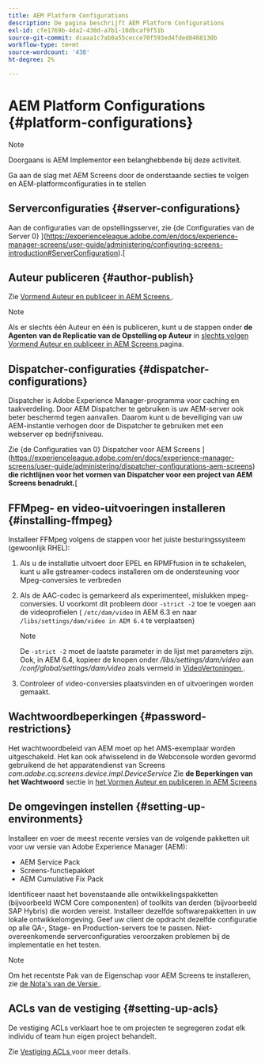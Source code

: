 ```yaml
---
title: AEM Platform Configurations
description: De pagina beschrijft AEM Platform Configurations
exl-id: cfe1769b-4da2-430d-a7b1-10dbcaf9f51b
source-git-commit: dcaaa1c7ab0a55cecce70f593ed4fded8468130b
workflow-type: tm+mt
source-wordcount: '438'
ht-degree: 2%

---
```


# AEM Platform Configurations {#platform-configurations}

>[!NOTE]
>
>Doorgaans is AEM Implementor een belanghebbende bij deze activiteit.

Ga aan de slag met AEM Screens door de onderstaande secties te volgen en AEM-platformconfiguraties in te stellen

## Serverconfiguraties {#server-configurations}

Aan de configuraties van de opstellingsserver, zie {de Configuraties van de Server 0} ](https://experienceleague.adobe.com/en/docs/experience-manager-screens/user-guide/administering/configuring-screens-introduction#ServerConfiguration).[

## Auteur publiceren {#author-publish}

Zie [ Vormend Auteur en publiceer in AEM Screens ](https://experienceleague.adobe.com/en/docs/experience-manager-screens/user-guide/administering/author-publish/author-and-publish).

>[!NOTE]
>
>Als er slechts één Auteur en één is publiceren, kunt u de stappen onder **de Agenten van de Replicatie van de Opstelling op Auteur** in [ slechts volgen Vormend Auteur en publiceer in AEM Screens ](https://experienceleague.adobe.com/en/docs/experience-manager-screens/user-guide/administering/author-publish/author-and-publish) pagina.

## Dispatcher-configuraties {#dispatcher-configurations}

Dispatcher is Adobe Experience Manager-programma voor caching en taakverdeling. Door AEM Dispatcher te gebruiken is uw AEM-server ook beter beschermd tegen aanvallen. Daarom kunt u de beveiliging van uw AEM-instantie verhogen door de Dispatcher te gebruiken met een webserver op bedrijfsniveau.

Zie {de Configuraties van 0} Dispatcher voor AEM Screens ](https://experienceleague.adobe.com/en/docs/experience-manager-screens/user-guide/administering/dispatcher-configurations-aem-screens) **die richtlijnen voor het vormen van Dispatcher voor een project van AEM Screens benadrukt.**[

## FFMpeg- en video-uitvoeringen installeren {#installing-ffmpeg}

Installeer FFMpeg volgens de stappen voor het juiste besturingssysteem (gewoonlijk RHEL):

1. Als u de installatie uitvoert door EPEL en RPMFfusion in te schakelen, kunt u alle gstreamer-codecs installeren om de ondersteuning voor Mpeg-conversies te verbreden
1. Als de AAC-codec is gemarkeerd als experimenteel, mislukken mpeg-conversies. U voorkomt dit probleem door `-strict -2` toe te voegen aan de videoprofielen ( `/etc/dam/video` in AEM 6.3 en naar `/libs/settings/dam/video in AEM 6.4` te verplaatsen)

   >[!NOTE]
   >
   >De `-strict -2` moet de laatste parameter in de lijst met parameters zijn. Ook, in AEM 6.4, kopieer de knopen onder */libs/settings/dam/video* aan */conf/global/settings/dam/video* zoals vermeld in [ VideoVertoningen ](https://experienceleague.adobe.com/en/docs/experience-manager-screens/user-guide/authoring/product-features/generating-renditions).
1. Controleer of video-conversies plaatsvinden en of uitvoeringen worden gemaakt.

## Wachtwoordbeperkingen {#password-restrictions}

Het wachtwoordbeleid van AEM moet op het AMS-exemplaar worden uitgeschakeld. Het kan ook afwisselend in de Webconsole worden gevormd gebruikend de het apparatendienst van Screens *com.adobe.cq.screens.device.impl.DeviceService*
Zie **de Beperkingen van het Wachtwoord** sectie in [ het Vormen Auteur en publiceren in AEM Screens ](https://experienceleague.adobe.com/en/docs/experience-manager-screens/user-guide/administering/author-publish/author-and-publish)

## De omgevingen instellen {#setting-up-environments}

Installeer en voer de meest recente versies van de volgende pakketten uit voor uw versie van Adobe Experience Manager (AEM):

* AEM Service Pack
* Screens-functiepakket
* AEM Cumulative Fix Pack

Identificeer naast het bovenstaande alle ontwikkelingspakketten (bijvoorbeeld WCM Core
componenten) of toolkits van derden (bijvoorbeeld SAP Hybris) die worden vereist.
Installeer dezelfde softwarepakketten in uw lokale ontwikkelomgeving. Geef uw client de opdracht dezelfde configuratie op alle QA-, Stage- en Production-servers toe te passen. Niet-overeenkomende serverconfiguraties veroorzaken problemen bij de implementatie en het testen.

>[!NOTE]
>
>Om het recentste Pak van de Eigenschap voor AEM Screens te installeren, zie [ de Nota&#39;s van de Versie ](https://experienceleague.adobe.com/en/docs/experience-manager-screens/user-guide/aem-screens-introduction).

## ACLs van de vestiging {#setting-up-acls}

De vestiging ACLs verklaart hoe te om projecten te segregeren zodat elk individu of team hun eigen project behandelt.

Zie [ Vestiging ACLs ](https://experienceleague.adobe.com/en/docs/experience-manager-screens/user-guide/administering/setting-up-acls) voor meer details.
